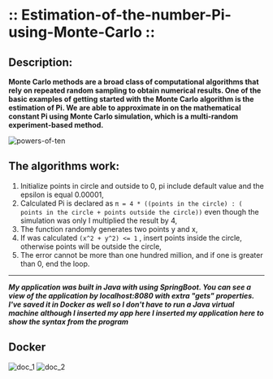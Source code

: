 # :: Estimation-of-the-number-Pi-using-Monte-Carlo ::
## Description:
**Monte Carlo methods are a broad class of computational algorithms that rely on repeated random sampling to obtain numerical results. One of the basic examples of getting started with the Monte Carlo algorithm is the estimation of Pi.
We are able to approximate in on the mathematical constant Pi using Monte Carlo simulation, which is a multi-random experiment-based method.**

![powers-of-ten](https://user-images.githubusercontent.com/73428356/193857396-d1422f26-9922-40f0-9299-fc4d51212fbd.jpg)
## The algorithms work:
1. Initialize points in circle and outside to 0, pi include default value and the epsilon is equal 0.00001,
2. Calculated Pi is declared as  `π = 4 * ((points in the circle) : ( points in the circle + points outside the circle))` even though the simulation was only I multiplied the result by 4, 
3. The function randomly generates two points y and x,
4. If was calculated `(x^2 + y^2) <= 1` , insert points inside the circle, otherwise points will be outside the circle,
5. The error cannot be more than one hundred million, and if one is greater than 0, end the loop.
------------------------------------------------------------------------------------------------------------------------------------------------------------------------------------------------------------------------------------------------------
_**My application was built in Java with using SpringBoot. You can see a view of the application by localhost:8080 with extra "gets" properties. I've saved it in Docker as well so I don't have to run a Java virtual machine although I inserted my app here I inserted my application here to show the syntax from the program**_

## Docker 
![doc_1](https://user-images.githubusercontent.com/73428356/193866260-f7cbb0d4-50aa-4d55-ab87-53e0991936a7.jpg)
![doc_2](https://user-images.githubusercontent.com/73428356/193866274-e41a6943-c64a-4f8d-9bcf-0ae66162a035.jpg)
